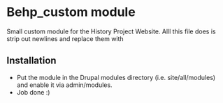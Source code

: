 Behp_custom module
==================

Small custom module for the History Project Website. Alll this file does is strip out newlines and replace them with <br>


Installation
-------------------------------------------------------------------------------
* Put the module in the Drupal modules directory (i.e. site/all/modules) and 
  enable it via admin/modules.
* Job done :)